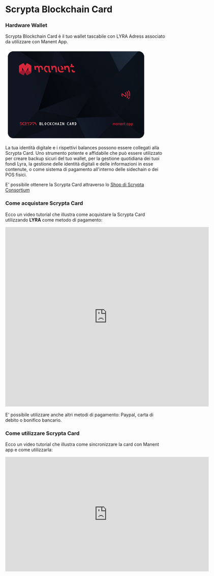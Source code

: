 # Scrypta Blockchain Card
### Hardware Wallet

Scrypta Blockchain Card è il tuo wallet tascabile con LYRA Adress associato da utilizzare con Manent App.

![planum](/assets/other/scrypta-card.png)

La tua identità digitale e i rispettivi balances possono essere collegati alla Scrypta Card. Uno strumento potente e affidabile che può essere utilizzato per creare backup sicuri del tuo wallet, per la gestione quotidiana dei tuoi fondi Lyra, la gestione delle identità digitali e delle informazioni in esse contenute, o come sistema di pagamento all'interno delle sidechain o dei POS fisici.

E' possibile ottenere la Scrypta Card attraverso lo [Shop di Scrypta Consortium](https://scrypta.shop/)


### Come acquistare Scrypta Card
Ecco un video tutorial che illustra come acquistare la Scrypta Card utilizzando **LYRA** come metodo di pagamento:

<iframe src="https://player.vimeo.com/video/504820880" width="640" height="564" frameborder="0" allow="autoplay; fullscreen" allowfullscreen></iframe>

E' possibile utilizzare anche altri metodi di pagamento: Paypal, carta di debito o bonifico bancario.

### Come utilizzare Scrypta Card
Ecco un video tutorial che illustra come sincronizzare la card con Manent app e come utilizzarla:

<iframe src="https://player.vimeo.com/video/504823053" width="640" height="360" frameborder="0" allow="autoplay; fullscreen; picture-in-picture" allowfullscreen></iframe>

